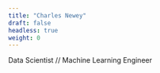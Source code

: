 ```yaml
---
title: "Charles Newey"
draft: false
headless: true
weight: 0
---
```


Data Scientist // Machine Learning Engineer